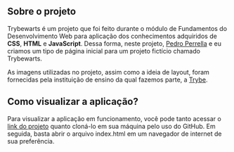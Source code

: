 ## Sobre o projeto
Trybewarts é um projeto que foi feito durante o módulo de Fundamentos do Desenvolvimento Web para aplicação dos conhecimentos adquiridos de **CSS**, **HTML** e **JavaScript**. Dessa forma, neste projeto, [Pedro Perrella](https://github.com/pedroperrella) e eu criamos um tipo de página inicial para um projeto fictício chamado Trybewarts.

As imagens utilizadas no projeto, assim como a ideia de layout, foram fornecidas pela instituição de ensino da qual fazemos parte, a [Trybe](https://www.betrybe.com).

## Como visualizar a aplicação?
Para visualizar a aplicação em funcionamento, você pode tanto acessar o [link do projeto](https://wes-santos.github.io/trybewarts/) quanto cloná-lo em sua máquina pelo uso do GitHub. Em seguida, basta abrir o arquivo index.html em um navegador de internet de sua preferência.
